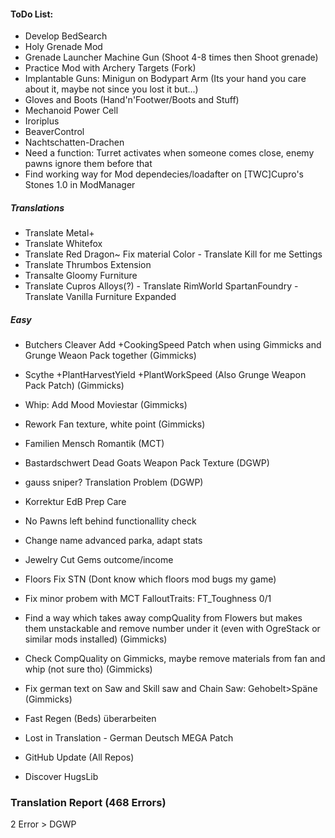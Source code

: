#### ToDo List:
- Develop BedSearch 	
- Holy Grenade Mod
- Grenade Launcher Machine Gun (Shoot 4-8 times then Shoot grenade)
- Practice Mod with Archery Targets (Fork)
- Implantable Guns: Minigun on Bodypart Arm (Its your hand you care about it, maybe not since you lost it but...)
- Gloves and Boots (Hand'n'Footwer/Boots and Stuff)
- Mechanoid Power Cell
- Iroriplus
- BeaverControl
- Nachtschatten-Drachen
- Need a function: Turret activates when someone comes close, enemy pawns ignore them before that
- Find working way for Mod dependecies/loadafter on [TWC]Cupro's Stones 1.0 in ModManager

##### Translations
- Translate Metal+
- Translate Whitefox
- Translate Red Dragon~ Fix material Color
<done>- Translate Kill for me Settings</done>
- Translate Thrumbos Extension
- Transalte Gloomy Furniture
- Translate Cupros Alloys(?)
<done>- Translate RimWorld SpartanFoundry</done>
<done>- Translate Vanilla Furniture Expanded</done>

##### Easy
- <done>Butchers Cleaver Add +CookingSpeed Patch when using Gimmicks and Grunge Weaon Pack together (Gimmicks)</done>
- <done>Scythe +PlantHarvestYield +PlantWorkSpeed (Also Grunge Weapon Pack Patch) (Gimmicks)</done>
- Whip: Add Mood Moviestar (Gimmicks)
- Rework Fan texture, white point (Gimmicks)
- Familien Mensch Romantik (MCT)
- Bastardschwert Dead Goats Weapon Pack Texture (DGWP)
- gauss sniper? Translation Problem (DGWP)

- Korrektur EdB Prep Care
- No Pawns left behind functionallity check
- Change name advanced parka, adapt stats
- Jewelry Cut Gems outcome/income

- Floors Fix STN (Dont know which floors mod bugs my game)
- Fix minor probem with MCT FalloutTraits: FT_Toughness 0/1

- Find a way which takes away compQuality from Flowers but makes them unstackable and remove number under it (even with OgreStack or similar mods installed) (Gimmicks)
- Check CompQuality on Gimmicks, maybe remove materials from fan and whip (not sure tho) (Gimmicks)
- <done>Fix german text on Saw and Skill saw and Chain Saw: Gehobelt>Späne (Gimmicks)</done>
- Fast Regen (Beds) überarbeiten
- Lost in Translation - German Deutsch MEGA Patch

- GitHub Update (All Repos)
- Discover HugsLib

### Translation Report (468 Errors)
2 Error > DGWP
